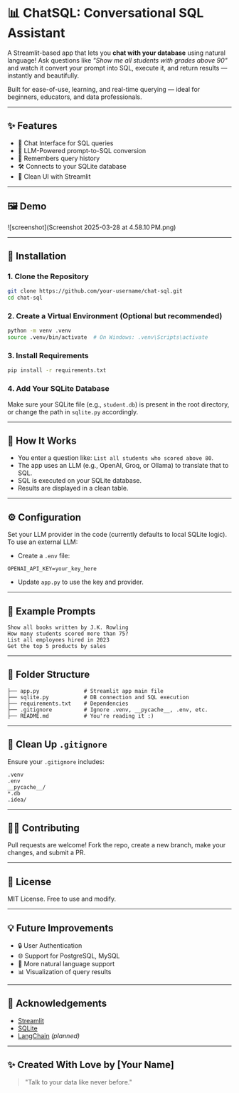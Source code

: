 # 📊 ChatSQL: Conversational SQL Assistant

A Streamlit-based app that lets you **chat with your database** using natural language! Ask questions like _"Show me all students with grades above 90"_ and watch it convert your prompt into SQL, execute it, and return results — instantly and beautifully.

Built for ease-of-use, learning, and real-time querying — ideal for beginners, educators, and data professionals.

---

## ✨ Features

- 💬 Chat Interface for SQL queries
- 🤖 LLM-Powered prompt-to-SQL conversion
- 🧠 Remembers query history
- 🛠️ Connects to your SQLite database
- 📁 Clean UI with Streamlit

---

## 🖼️ Demo

![screenshot](Screenshot 2025-03-28 at 4.58.10 PM.png)

---

## 🚀 Installation

### 1. Clone the Repository
```bash
git clone https://github.com/your-username/chat-sql.git
cd chat-sql
```

### 2. Create a Virtual Environment (Optional but recommended)
```bash
python -m venv .venv
source .venv/bin/activate  # On Windows: .venv\Scripts\activate
```

### 3. Install Requirements
```bash
pip install -r requirements.txt
```

### 4. Add Your SQLite Database
Make sure your SQLite file (e.g., `student.db`) is present in the root directory, or change the path in `sqlite.py` accordingly.

---

## 🧠 How It Works

- You enter a question like: `List all students who scored above 80`.
- The app uses an LLM (e.g., OpenAI, Groq, or Ollama) to translate that to SQL.
- SQL is executed on your SQLite database.
- Results are displayed in a clean table.

---

## ⚙️ Configuration

Set your LLM provider in the code (currently defaults to local SQLite logic). To use an external LLM:

- Create a `.env` file:
```
OPENAI_API_KEY=your_key_here
```

- Update `app.py` to use the key and provider.

---

## 🧪 Example Prompts

```
Show all books written by J.K. Rowling
How many students scored more than 75?
List all employees hired in 2023
Get the top 5 products by sales
```

---

## 🧱 Folder Structure
```
├── app.py              # Streamlit app main file
├── sqlite.py           # DB connection and SQL execution
├── requirements.txt    # Dependencies
├── .gitignore          # Ignore .venv, __pycache__, .env, etc.
├── README.md           # You're reading it :)
```

---

## 🧼 Clean Up `.gitignore`
Ensure your `.gitignore` includes:
```
.venv
.env
__pycache__/
*.db
.idea/
```

---

## 🙋‍♂️ Contributing
Pull requests are welcome! Fork the repo, create a new branch, make your changes, and submit a PR.

---

## 📜 License
MIT License. Free to use and modify.

---

## 💡 Future Improvements
- 🔒 User Authentication
- 🌐 Support for PostgreSQL, MySQL
- 🧠 More natural language support
- 📊 Visualization of query results

---

## 🤝 Acknowledgements
- [Streamlit](https://streamlit.io)
- [SQLite](https://www.sqlite.org/index.html)
- [LangChain](https://www.langchain.com/) *(planned)*

---

## ✨ Created With Love by [Your Name]

> "Talk to your data like never before."

